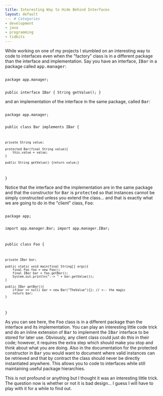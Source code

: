 ```yaml
---
title: Interesting Way to Hide Behind Interfaces
layout: default
--- # Categories
- development
- java
- programming
- tidbits
---
```


While working on one of my projects I stumbled on an interesting way to code to interfaces even when the "factory" class is in a different package than the interface and implementation. Say you have an interface, <tt>IBar</tt> in a package called <tt>app.manager</tt>:

<code lang="java">
package app.manager;
    
public interface IBar {
    String getValue();
}</code>

and an implementation of the interface in the same package, called <tt>Bar</tt>:

<code lang="java">
package app.manager;
    
public class Bar implements IBar {
    
    private String value;
   
    protected Bar(final String value){
        this.value = value;
    }
    
    public String getValue() {return value;}
}</code>

Notice that the interface and the implementation are in the same package and that the constructor for <tt>Bar</tt> is <tt>protected</tt> so that instances cannot be simply constructed unless you extend the class... and that is exactly what we are going to do in the "client" class, <tt>Foo</tt>:

<code lang="java">
package app;
    
import app.manager.Bar;
import app.manager.IBar;
    
public class Foo {
    
    private IBar bar;
    
    public static void main(final String[] args){
        final Foo foo = new Foo();
        final IBar bar = foo.getBar();
        System.out.println("--> " + bar.getValue());
    }
    
    public IBar getBar(){
        if(bar == null) bar = new Bar("TheValue"){}; // <-- the magic
        return bar;
    }
}</code>

As you can see here, the <tt>Foo</tt> class is in a different package than the interface and its implementation. You can play an interesting little code trick and do an inline extension of <tt>Bar</tt> to implement the <tt>IBar</tt> interface to be stored for later use. Obviously, any client class could just do this in their code; however, it requires the extra step which should make you stop and think about what you are doing. Also in the documentation for the protected constructor in <tt>Bar</tt> you would want to document where valid instances can be retrieved and that by contract the class should never be directly instantiated anywhere. This allows you to code to interfaces while still maintaining useful package hierarchies.

This is not profound or anything but I thought it was an interesting little trick. The question now is whether or not it is bad design... I guess I will have to play with it for a while to find out.
